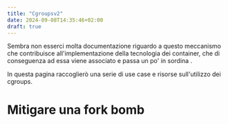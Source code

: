 ```yaml
---
title: "Cgroupsv2"
date: 2024-09-08T14:35:46+02:00
draft: true
---
```


Sembra non esserci molta documentazione riguardo a questo meccanismo che contribuisce
all'implementazione della tecnologia dei container, che di conseguenza ad essa viene associato
e passa un po' in sordina .

In questa pagina raccoglierò una serie di use case e risorse sull'utilizzo dei cgroups.

# Mitigare una fork bomb
